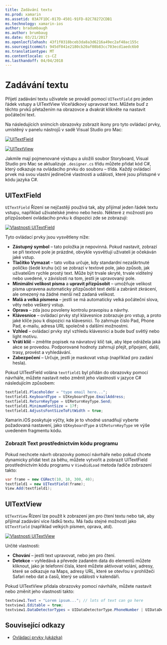 ```yaml
---
title: Zadávání textu
ms.prod: xamarin
ms.assetid: 03A7F1DC-017D-4501-91FD-82C78272CDB1
ms.technology: xamarin-ios
author: bradumbaugh
ms.author: brumbaug
ms.date: 03/21/2017
ms.openlocfilehash: 43f1f0318bceb3da8a3d6216a49ec2af48ac155c
ms.sourcegitcommit: 945df041e2180cb20af08b83cc703ecd1aedc6b0
ms.translationtype: MT
ms.contentlocale: cs-CZ
ms.lasthandoff: 04/04/2018
---
```

# <a name="text-input"></a>Zadávání textu

Přijetí zadávání textu uživatele se provádí pomocí `UITextField` pro jeden řádek vstupy a UITextView Víceřádkový upravovat text. Můžete buď z těchto prvků přetažením na obrazovce a dvakrát klikněte na nastavit počáteční text.

Na následujících snímcích obrazovky zobrazit ikony pro tyto ovládací prvky, umístěný v panelu nástrojů v sadě Visual Studio pro Mac:

 [![](text-input-images/image11a.png "UITextField")](text-input-images/image11a.png#lightbox)

 [![](text-input-images/image13a.png "UITextView")](text-input-images/image13a.png#lightbox)

Jakmile mají pojmenované výstupu a uložili soubor Storyboard, Visual Studio pro Mac se aktualizuje `.designer.cs` třídu můžete přidat kód C#, který odkazuje na ovládacího prvku do souboru – třída. Každý ovládací prvek má svou vlastní jedinečné vlastnosti a události, které jsou přístupné v kódu jazyka C#.

 <a name="UITextField" />


## <a name="uitextfield"></a>UITextField

`UITextField` Řízení se nejčastěji používá tak, aby přijímal jeden řádek textu vstupu, například uživatelské jméno nebo heslo. Některé z možností pro přizpůsobení ovládacího prvku k dispozici zde se zobrazují:

 [![](text-input-images/image15a.png "Vlastnosti UITextField")](text-input-images/image15a.png#lightbox)

Tyto ovládací prvky jsou vysvětleny níže:

-  **Zástupný symbol** – tato položka je nepovinná. Pokud nastavit, zobrazí se při textové pole je prázdné, obvykle vysvětlují uživateli je očekáván jaké vstup.
-  **Tlačítko Vymazat** – tato volba určuje, kdy standardní nezaškrtnuté políčko (šedé kruhu (x)) se zobrazí v textové pole, jako způsob, jak uživatelům rychle prostý text. Může být trvale skryté, trvale viditelný nebo uvedené, v závislosti na tom, jestli je upravovaný pole.
-  **Minimální velikost písma** a **upravit přizpůsobit** – umožňuje velikost písma upravena automaticky přizpůsobit text delší a zabránit zkrácení, ale omezený na žádné menší než zadaná velikost.
-  **Malá a velká písmena** – jestli se má automaticky velká počáteční slova, věty nebo veškerý vstup.
-  **Oprava** – zda jsou povoleny kontrolu pravopisu a návrhy.
-  **Klávesnice** – ovládací prvky styl klávesnice zobrazuje pro vstup, a proto jaké klíče jsou k dispozici na klávesnici. To zahrnuje číslo Pad, Phone Pad, e-mailu, adresa URL společně s dalšími možnostmi.
-  **Vzhled** – ovládací prvky styl vzhledu klávesnici a bude buď světlý nebo light motivu.
-  **Vrátí klíč** – změňte popisek na návratový klíč tak, aby lépe odrážela jaká akce se provedou. Podporované hodnoty zahrnují přejít, připojení, další, trasy, provést a vyhledávání.
-  **Zabezpečení** – Určuje, jestli je maskovat vstup (například pro zadání hesla).


Pokud UITextField volána `textfield1` byl přidán do obrazovky pomocí návrháře, můžete nastavit nebo změnit jeho vlastnosti v jazyce C# následujícím způsobem:

```csharp
textfield1.Placeholder = "type email here...";
textfield1.KeyboardType = UIKeyboardType.EmailAddress;
textfield1.ReturnKeyType = UIReturnKeyType.Send;
textfield1.MinimumFontSize = 17f;
textfield1.AdjustsFontSizeToFitWidth = true;
```

Xamarin.iOS poskytuje výčty, kde je to vhodné usnadňují vyberte požadovaná nastavení, jako `UIKeyboardType` a `UIReturnKeyType` ve výše uvedeném fragmentu kódu.

### <a name="display-text-programmatically"></a>Zobrazit Text prostřednictvím kódu programu

Pokud nechcete návrh obrazovky pomocí návrháře nebo pokud chcete dynamicky přidat text za běhu, můžete vytvořit a zobrazit UITextField prostřednictvím kódu programu v `ViewDidLoad` metoda řadiče zobrazení takto:

```csharp
var frame = new CGRect(10, 10, 300, 40);
textfield1 = new UITextField(frame);
View.Add(textfield1);
```

 <a name="UITextView" />


## <a name="uitextview"></a>UITextView

`UITextView` Řízení lze použít k zobrazení jen pro čtení textu nebo tak, aby přijímal zadávání více řádků textu. Má řadu stejné možnosti jako `UITextField` (například velkých písmen, oprava, atd).

 [![](text-input-images/image16a.png "Vlastnosti UITextView")](text-input-images/image16a.png#lightbox)

Určité vlastnosti:

-  **Chování** – jestli text upravovat, nebo jen pro čtení.
-  **Detekce** – vyhledává a převede zadaném data do elementů můžete kliknout, jako je telefonní čísla, které můžete aktivovat volání, adresy, které se odkazuje na Maps, adresy URL, které se otevřou v prohlížeči Safari nebo dat a časů, který se události v kalendáři.


Pokud UITextView přidala obrazovky pomocí návrháře, můžete nastavit nebo změnit jeho vlastnosti takto:

```csharp
textview1.Text = "Lorem ipsum..."; // lots of text can go here
textview1.Editable = true;
textview1.DataDetectorTypes = UIDataDetectorType.PhoneNumber | UIDataDetectorType.Link;
```



## <a name="related-links"></a>Související odkazy

- [Ovládací prvky (ukázka)](https://developer.xamarin.com/samples/Controls/)
